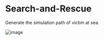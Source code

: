 # Search-and-Rescue

Generate the simulation path of victim at sea.

![image](https://github.com/ntugigolo/Search-and-Rescue/edit/master/Picture/Architecture.png)

